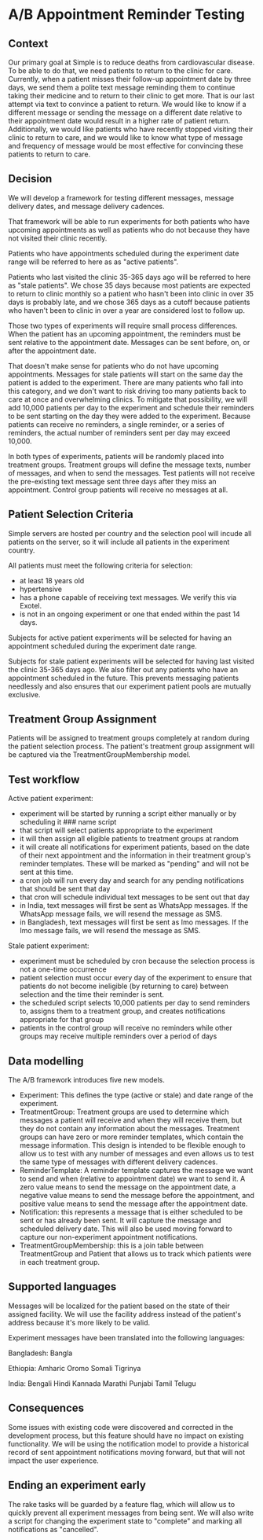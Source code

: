 # A/B Appointment Reminder Testing

## Context

Our primary goal at Simple is to reduce deaths from cardiovascular disease. To be able to do that, we need patients to return to the clinic for care. Currently, when a patient misses their follow-up appointment date by three days, we send them a polite text message reminding them to continue taking their medicine and to return to their clinic to get more. That is our last attempt via text to convince a patient to return. We would like to know if a different message or sending the message on a different date relative to their appointment date would result in a higher rate of patient return. Additionally, we would like patients who have recently stopped visiting their clinic to return to care, and we would like to know what type of message and frequency of message would be most effective for convincing these patients to return to care.

## Decision

We will develop a framework for testing different messages, message delivery dates, and message delivery cadences.

That framework will be able to run experiments for both patients who have upcoming appointments as well as patients who do not because they have not visited their clinic recently.

Patients who have appointments scheduled during the experiment date range will be referred to here as as "active patients".

Patients who last visited the clinic 35-365 days ago will be referred to here as "stale patients". We chose 35 days because most patients are expected to return to clinic monthly so a patient who hasn't been into clinic in over 35 days is probably late, and we chose 365 days as a cutoff because patients who haven't been to clinic in over a year are considered lost to follow up.

Those two types of experiments will require small process differences. When the patient has an upcoming appointment, the reminders must be sent relative to the appointment date. Messages can be sent before, on, or after the appointment date.

That doesn't make sense for patients who do not have upcoming appointments. Messages for stale patients will start on the same day the patient is added to the experiment. There are many patients who fall into this category, and we don't want to risk driving too many patients back to care at once and overwhelming clinics. To mitigate that possibility, we will add 10,000 patients per day to the experiment and schedule their reminders to be sent starting on the day they were added to the experiment. Because patients can receive no reminders, a single reminder, or a series of reminders, the actual number of reminders sent per day may exceed 10,000.

In both types of experiments, patients will be randomly placed into treatment groups. Treatment groups will define the message texts, number of messages, and when to send the messages. Test patients will not receive the pre-existing text message sent three days after they miss an appointment. Control group patients will receive no messages at all.

## Patient Selection Criteria

Simple servers are hosted per country and the selection pool will incude all patients on the server, so it will include all patients in the experiment country.

All patients must meet the following criteria for selection:
- at least 18 years old
- hypertensive
- has a phone capable of receiving text messages. We verify this via Exotel.
- is not in an ongoing experiment or one that ended within the past 14 days.

Subjects for active patient experiments will be selected for having an appointment scheduled during the experiment date range.

Subjects for stale patient experiments will be selected for having last visited the clinic 35-365 days ago. We also filter out any patients who have an appointment scheduled in the future. This prevents messaging patients needlessly and also ensures that our experiment patient pools are mutually exclusive.

## Treatment Group Assignment

Patients will be assigned to treatment groups completely at random during the patient selection process. The patient's treatment group assignment will be captured via the TreatmentGroupMembership model.
## Test workflow

Active patient experiment:
- experiment will be started by running a script either manually or by scheduling it ### name script
- that script will select patients appropriate to the experiment
- it will then assign all eligible patients to treatment groups at random
- it will create all notifications for experiment patients, based on the date of their next appointment and the information in their treatment group's reminder templates. These will be marked as "pending" and will not be sent at this time.
- a cron job will run every day and search for any pending notifications that should be sent that day
- that cron will schedule individual text messages to be sent out that day
- in India, text messages will first be sent as WhatsApp messages. If the WhatsApp message fails, we will resend the message as SMS.
- in Bangladesh, text messages will first be sent as Imo messages. If the Imo message fails, we will resend the message as SMS.

Stale patient experiment:
- experiment must be scheduled by cron because the selection process is not a one-time occurrence
- patient selection must occur every day of the experiment to ensure that patients do not become ineligible (by returning to care) between selection and the time their reminder is sent.
- the scheduled script selects 10,000 patients per day to send reminders to, assigns them to a treatment group, and creates notifications appropriate for that group
- patients in the control group will receive no reminders while other groups may receive multiple reminders over a period of days

## Data modelling

The A/B framework introduces five new models.

- Experiment: This defines the type (active or stale) and date range of the experiment.
- TreatmentGroup: Treatment groups are used to determine which messages a patient will receive and when they will receive them, but they do not contain any information about the messages. Treatment groups can have zero or more reminder templates, which contain the message information. This design is intended to be flexible enough to allow us to test with any number of messages and even allows us to test the same type of messages with different delivery cadences.
- ReminderTemplate: A reminder template captures the message we want to send and when (relative to appointment date) we want to send it. A zero value means to send the message on the appointment date, a negative value means to send the message before the appointment, and positive value means to send the message after the appointment date.
- Notification: this represents a message that is either scheduled to be sent or has already been sent. It will capture the message and scheduled delivery date. This will also be used moving forward to capture our non-experiment appointment notifications.
- TreatmentGroupMembership: this is a join table between TreatmentGroup and Patient that allows us to track which patients were in each treatment group.

## Supported languages

Messages will be localized for the patient based on the state of their assigned facility. We will use the facility address instead of the patient's address because it's more likely to be valid.

Experiment messages have been translated into the following languages:

Bangladesh:
Bangla

Ethiopia:
Amharic
Oromo
Somali
Tigrinya

India:
Bengali
Hindi
Kannada
Marathi
Punjabi
Tamil
Telugu

## Consequences

Some issues with existing code were discovered and corrected in the development process, but this feature should have no impact on existing functionality. We will be using the notification model to provide a historical record of sent appointment notifications moving forward, but that will not impact the user experience.

## Ending an experiment early

The rake tasks will be guarded by a feature flag, which will allow us to quickly prevent all experiment messages from being sent. We will also write a script for changing the experiment state to "complete" and marking all notifications as "cancelled".